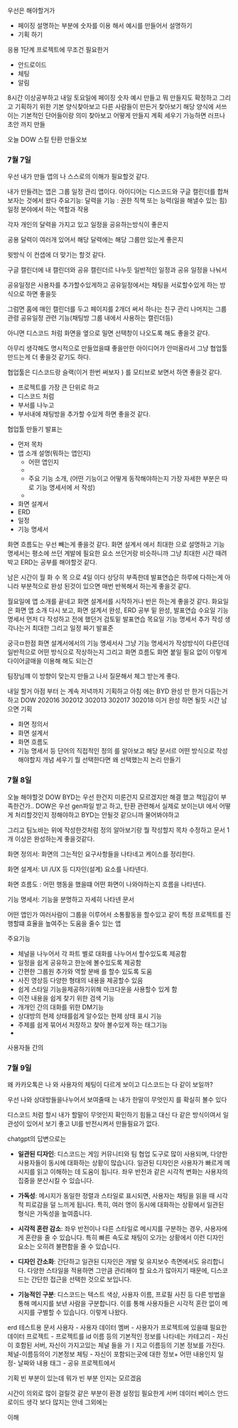 우선은 해야할거가
-  페이징 설명하는 부분에 숫자를 이용 해서 예시를 만들어서 설명하기
- 기획 하기

응용 1단계 프로젝트에 무조건 필요한거
- 안드로이드
- 체팅
- 알림

8시간 이상공부하고
내일 토요일에 페이징 숫자 예시 만들고
뭐 만들지도 확정하고
그리고 기획하기 위한 기본 양식찾아보고 다른 사람들이 만든거 찾아보기
해당 양식에 서쓰이는 기본적인 단어들이랑 의미 찾아보고 어떻게 만들지 계획 세우기
가능하면 러프나 초안 까지 만들

오늘 DOW 스킬 탄환 만들오보

### 7월 7일
우선 내가 만들 앱의 나 스스로의 이해가 필요할것 같다.

내가 만들려는 앱은 그룹 일정 관리 앱이다.
아이디어는 디스코드와 구글 캘린더를 합쳐보자는 것에서 왔다
주요기능: 달력을 
기능 : 권한 직책 또는 능력(일을 해낼수 있는 힘) 일정 분야에서 하는 역할과 작용

각자 개인의 달력을 가지고 있고
일정을 공유하는방식이 좋은지

공용 달력이 여러개 있어서
해당 달력에는 해당 그룹만 있는게 좋은지

윗방식 이 컨샙에 더 맞기는 할것 같다.


구글 캘린더에 내 캘린더와 공유 캘린더르 나누듯
일반적인 일정과
공유 일정을 나눠서

공유일정은 사용자를 추가할수있게하고
공유일정에서는 채팅을 서로할수있게 하는 방식으로 하면 좋을듯

그럼면 홈에 매인 캘린더를 두고
페이지를  2개더 써서 
하나는 친구 관리 
나머지는 그룹 관령 공유일정 관련 기능(채팅방 그룹 내에서 사용하는 캘린더등)

아니면 디스코드 처럼
화면을 옆으로 밀면 선택창이 나오도록 해도 좋을것 같다.

아무리 생각해도
명시적으로 만들었을떄 좋을만한 아이디어가 안떠올라서
그냥 협업툴 만드는게 더 좋을것 같기도 하다.

협업툴은
디스코드랑 슬랙(이거 한번 써보자 ) 를 모티브로 보면서 하면 좋을것 같다.
- 프로젝트를 가장 큰 단위로 하고
- 디스코드 처럼
- 부서를 나누고 
- 부서내에 채팅방을 추가할 수있게 하면 좋을것 같다.

협업툴 만들기
발표는
- 먼저 목차
- 앱 소개  설명(뭐하는 앱인지)
	- 어떤 앱인지
	- 
	- 주요 기능 소개, (어떤 기능이고 어떻게 동작해야하는지 가장 자세한 부분은 따로 기능 명세서에 서 작성)
	- 
- 화면 설계서
- ERD
- 일정
- 기능 명세서

화면 흐름도는 우선 빼는게 좋을것 같다.
화면 설계서 에서 최대한 으로 설명하고
기능 명세서는 평소에 쓰던 계발에 필요한 요소 쓰던거랑 비슷하니까
그냥 최대한 시간 때려 박고
ERD는 공부를 해야할것 같다.

남은 시간이 월 화 수 목 으로 4일 이다 상당히 부족한데
발표연습은 하루에 다하는게 아니라 부분적으로 완성 된것이 있으면
매번 반복해서 하는게 좋을것 같다.

월요일에  앱 소개를 끝네고  화면 설계서를 시작하거나 반은 하는게 좋을것 같다.
화요일은 화면 앱 소개 다시 보고, 화면 설계서 완성, ERD 공부 밑 완성, 발표연습
수요일 기능 명세서 먼저 다 작성하고  전에 했던거 검토밑 발표연습
목요일 기능 명세서 추가 작성 생각나는거 최대한 그리고 일정 짜기 발표준

궁극ㅁ한점
화면 설계서에서의 기능 명세서사
그냥 기능 명세서가 
작성방식이 다른던데 일반적으로 어떤 방식으로 작상하는지
그리고 화면 흐름도
화면 붙일 필요 없이 이렇게 다이어글매을 이용해 해도 되는건

팀장님꺠 이 방향이 맞는지 만들고 나서 질문해서 체그 받는게 좋다.

내일 할거 아점 부터 는 계속 저녁까지 기획하고
아침 에는
BYD 완성 만 한거 다듬는거 하고
DOW
202016
302012
302013
302017
302018
이거 완성 하면 될듯
시간 남으면 기획 
- 화면 정의서
- 화면 설계서
- 화면 흐름도
- 기능 명세서
등 단어의 직접적인 정의 를 알아보고
해당 문서르 어떤 방식으로 작성해야할지
개념 세우기
뭘 선택한다면 왜 선택했는지 논리 만들기

### 7월 8일
오늘 해야할것
DOW BYD는 우선 한건지 미룬건지 모르겠지만 해결 했고
책임감이 부족한건가..
 DOW은 우선 gen파일 받고 하고, 탄환 관련해서 실제로 보이는UI 에서 어떻게 처리할것인지 정해야하고
 BYD는 안될것 같으니까 물어봐야하고

그리고 팀노바는
위에 작성한것처럼
정의 알아보기랑 뭘 작성할지 목차 수정하고
문서 1개 이상은 완성하는게 좋을것같다.

화면 정의서: 화면의 그는적인 요구사항들을 나타네고 케이스를 정리한다.

화면 설계서: UI /UX 등  디자인(설계) 요소를 나타넨다.

화면 흐름도 : 어떤 행동을 했을떄 어떤 화면이 나와야하는지 흐름을 나타넨다.

기능 명세서: 기능을 분명하고 자세히 나타넨 문서

어떤 앱인가
여러사람이 그룹을 이루어서 소통활동을 할수있고
같이 특정 프로젝트를 진행할떄 효율을 높여주는 도움을 줄수 있는 앱

주요기능
- 체널을 나누어서 각 파트 별로 대화를 나누어서 할수있도록 제공함
- 일정을 쉽게 공유하고  한눈에 볼수있도록 제공함
- 간편한 그룹원 추가와 역할 분배 를 할수 있도록 도움
- 사진 영상등 다양한 형태의 내용을 제공할수 있음
- 쉽게 스타일 기능을제공하기위해 마크다운을 사용할수 있게 함
- 이전 내용을 쉽게 찾기 위한 검색 기능
- 개개인 간의 대화를 위한 DM기능
- 상대방의 현제 상태를쉽게 알수있는 현제 상태 표시 기능
- 주제를 쉽게 묶어서 저장하고 찾아 볼수있게 하는 태그기능
- 


사용자들 간의 

### 7월 9일
왜 카카오톡은 나 와 사용자의 체팅이 다르게 보이고
디스코드는 다 같이 보일까?

우선 나와 상대방들을나누어서 보여줄때 는
내가 한말이 무엇인지 를 확실히 볼수 있다

디스코드 처럼 할시
내가 할말이 무엇인지 확인하기 힘들고
대신 다 같은 방식이여서 일관성이 있어서 보기 좋고
UI를 반전시켜서 만들필요가 없다.

chatgpt의 답변으로는
- **일관된 디자인**: 디스코드는 게임 커뮤니티와 팀 협업 도구로 많이 사용되며, 다양한 사용자들이 동시에 대화하는 상황이 많습니다. 일관된 디자인은 사용자가 빠르게 메시지를 읽고 이해하는 데 도움이 됩니다. 좌우 반전과 같은 시각적 변화는 사용자의 집중을 분산시킬 수 있습니다.
    
- **가독성**: 메시지가 동일한 정렬과 스타일로 표시되면, 사용자는 채팅을 읽을 때 시각적 피로감을 덜 느끼게 됩니다. 특히, 여러 명이 동시에 대화하는 상황에서 일관된 형식은 가독성을 높여줍니다.
    
- **시각적 혼란 감소**: 좌우 반전이나 다른 스타일로 메시지를 구분하는 경우, 사용자에게 혼란을 줄 수 있습니다. 특히 빠른 속도로 채팅이 오가는 상황에서 이런 디자인 요소는 오히려 불편함을 줄 수 있습니다.
    
- **디자인 간소화**: 간단하고 일관된 디자인은 개발 및 유지보수 측면에서도 유리합니다. 다양한 스타일을 적용하면 그만큼 관리해야 할 요소가 많아지기 때문에, 디스코드는 간단한 접근을 선택한 것으로 보입니다.
    
- **기능적인 구분**: 디스코드는 텍스트 색상, 사용자 이름, 프로필 사진 등 다른 방법을 통해 메시지를 보낸 사람을 구분합니다. 이를 통해 사용자들은 시각적 혼란 없이 메시지를 구별할 수 있습니다.
이렇게 나왔다.


erd 테스트용 문서
사용자 - 사용자 데이터
멤버 - 사용자가 프로젝트에 있을떄 필요한 데이터
프로젝트 - 프로젝트를 id 이름 등의 기본적인 정보를 나타네는
카테고리 - 자신이 호함된 서버, 자신이 가지고있는 체널 들을 가ㅣ지고 이름등의 기본 정보를 가진다.
체널-이름등의이 기본정보 
체팅 - 자신이 포함되는곳에 대한 정보+ 어떤 내용인지
일정- 날짜와 내용 
태그 - 공유 프로젝트에서 

기획 빈 부분이 있는데
뭐가 빈 부분 인지는 모르겠음

시간이 의외로 많이 걸릴것 같은 부분이 환경 설정임
필요한게
서버
데이터 베이스
안드로이드
생각 보다 많지는 안네
그외에는




이해